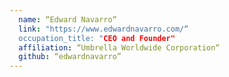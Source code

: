 ```yaml
---
  name: “Edward Navarro“
  link: "https://www.edwardnavarro.com/“
  occupation_title: "CEO and Founder"
  affiliation: “Umbrella Worldwide Corporation“
  github: “edwardnavarro”
---
```

